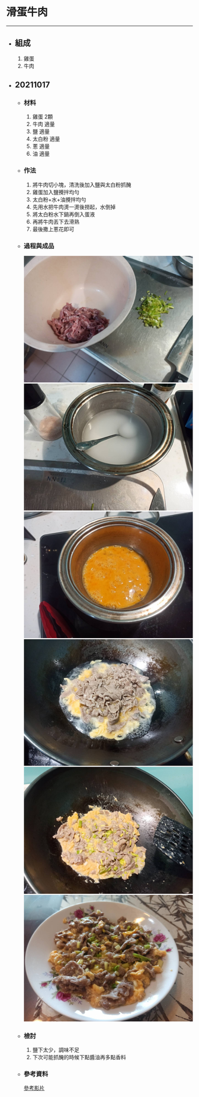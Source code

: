 # 滑蛋牛肉
---
+ ## 組成
  1. 雞蛋
  2. 牛肉

+ ## 20211017
  + ### 材料
    1. 雞蛋 2顆
    2. 牛肉 適量
    3. 鹽   適量
    4. 太白粉   適量
    5. 蔥   適量
    6. 油   適量
  
  + ### 作法
    1. 將牛肉切小塊，清洗後加入鹽與太白粉抓醃
    2. 雞蛋加入鹽攪拌均勻
    3. 太白粉+水+油攪拌均勻
    4. 先用水把牛肉燙一燙後撈起，水倒掉
    5. 將太白粉水下鍋再倒入蛋液
    6. 再將牛肉丟下去滑熟
    7. 最後撒上蔥花即可
  
  + ### 過程與成品
    ![](../../Image/20211017_1.jpg)
    ![](../../Image/20211017_2.jpg)
    ![](../../Image/20211017_3.jpg)
    ![](../../Image/20211017_4.jpg)
    ![](../../Image/20211017_5.jpg)
    ![](../../Image/20211017_6.jpg)
  
  + ### 檢討
    1. 鹽下太少，調味不足
    2. 下次可能抓醃的時候下點醬油再多點香料
  
  + ### 參考資料
    [參考影片](https://youtu.be/x9oRFjOxK78)